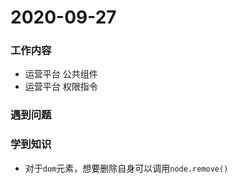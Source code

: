 # 2020-09-27

### 工作内容

+ 运营平台 公共组件
+ 运营平台 权限指令

### 遇到问题

### 学到知识

+ 对于`dom`元素，想要删除自身可以调用`node.remove()`
